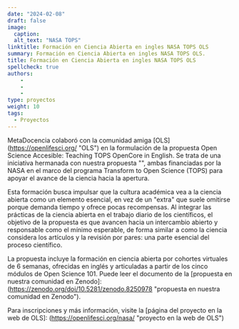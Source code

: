 ```yaml
---
date: "2024-02-08"
draft: false
image:
  caption: 
  alt_text: "NASA TOPS"
linktitle: Formación en Ciencia Abierta en ingles NASA TOPS OLS
summary: Formación en Ciencia Abierta en ingles NASA TOPS OLS. 
title: Formación en Ciencia Abierta en ingles NASA TOPS OLS
spellcheck: true
authors: 
    - 
    - 
    - 
type: proyectos
weight: 10
tags:
  - Proyectos
---
```


MetaDocencia colaboró con la comunidad amiga [OLS] (https://openlifesci.org/ "OLS") en la formulación de la propuesta Open Science Accesible: Teaching TOPS OpenCore in English. Se trata de una iniciativa hermanada con nuestra propuesta "", ambas financiadas por la NASA en el marco del programa Transform to Open Science (TOPS) para apoyar el avance de la ciencia hacia la apertura.

Esta formación busca impulsar que la cultura académica vea a la ciencia abierta como un elemento esencial, en vez de un "extra" que suele omitirse porque demanda tiempo y ofrece pocas recompensas. Al integrar las prácticas de la ciencia abierta en el trabajo diario de los científicos, el objetivo de la propuesta es que avancen hacia un intercambio abierto y responsable como el mínimo esperable, de forma similar a como la ciencia considera los artículos y la revisión por pares: una parte esencial del proceso científico.

La propuesta incluye la formación en ciencia abierta por cohortes virtuales de 6 semanas, ofrecidas en inglés y articuladas a partir de los cinco módulos de Open Science 101. Puede leer el documento de la [propuesta en nuestra comunidad en Zenodo]: (https://zenodo.org/doi/10.5281/zenodo.8250978 "propuesta en nuestra comunidad en Zenodo").

Para inscripciones y más información, visite la [página del proyecto en la web de OLS]: (https://openlifesci.org/nasa/ "proyecto en la web de OLS")



